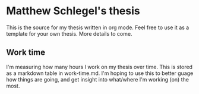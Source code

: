 # Matthew Schlegel's thesis

This is the source for my thesis written in org mode. Feel free to use it as a template for your own thesis. More details to come.


## Work time

I'm measuring how many hours I work on my thesis over time. This is stored as a markdown table in work-time.md. I'm hoping to use this to better guage how things are going, and get insight into what/where I'm working (on) the most.
